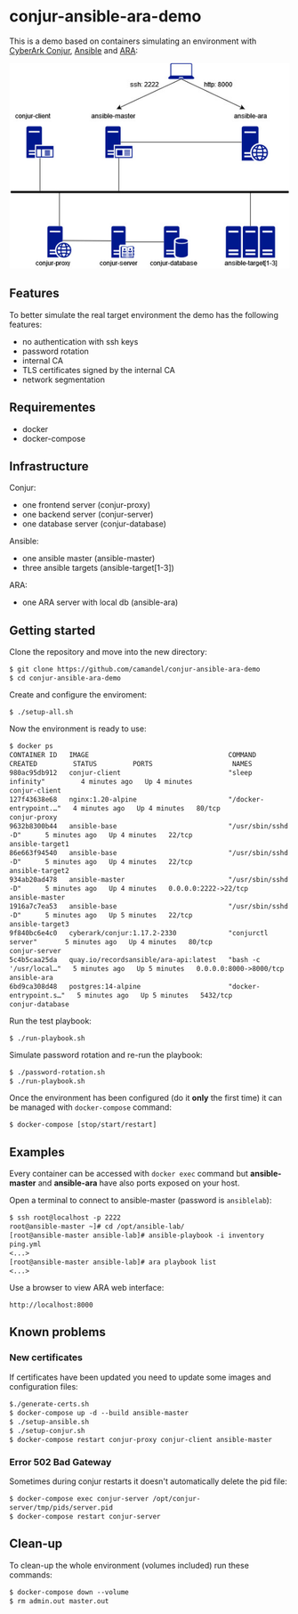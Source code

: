 # conjur-ansible-ara-demo

This is a demo based on containers simulating an environment with [CyberArk Conjur](https://www.conjur.org), [Ansible](https://www.ansible.com) and [ARA](https://ara.readthedocs.io):

![img](assets/img/infra.jpg?raw=true)

## Features
To better simulate the real target environment the demo has the following features:
- no authentication with ssh keys
- password rotation
- internal CA
- TLS certificates signed by the internal CA
- network segmentation

## Requirementes
- docker
- docker-compose

## Infrastructure
Conjur:
- one frontend server (conjur-proxy)
- one backend server (conjur-server)
- one database server (conjur-database)

Ansible:
- one ansible master (ansible-master)
- three ansible targets (ansible-target[1-3])
  
ARA:
- one ARA server with local db (ansible-ara)


## Getting started
Clone the repository and move into the new directory:
```
$ git clone https://github.com/camandel/conjur-ansible-ara-demo
$ cd conjur-ansible-ara-demo
```
Create and configure the enviroment:
```
$ ./setup-all.sh
```
Now the environment is ready to use:
```
$ docker ps
CONTAINER ID   IMAGE                                   COMMAND                  CREATED         STATUS         PORTS                    NAMES
980ac95db912   conjur-client                           "sleep infinity"         4 minutes ago   Up 4 minutes                            conjur-client
127f43638e68   nginx:1.20-alpine                       "/docker-entrypoint.…"   4 minutes ago   Up 4 minutes   80/tcp                   conjur-proxy
9632b8300b44   ansible-base                            "/usr/sbin/sshd -D"      5 minutes ago   Up 4 minutes   22/tcp                   ansible-target1
86e663f94540   ansible-base                            "/usr/sbin/sshd -D"      5 minutes ago   Up 4 minutes   22/tcp                   ansible-target2
934ab20ad478   ansible-master                          "/usr/sbin/sshd -D"      5 minutes ago   Up 4 minutes   0.0.0.0:2222->22/tcp     ansible-master
1916a7c7ea53   ansible-base                            "/usr/sbin/sshd -D"      5 minutes ago   Up 5 minutes   22/tcp                   ansible-target3
9f840bc6e4c0   cyberark/conjur:1.17.2-2330             "conjurctl server"       5 minutes ago   Up 4 minutes   80/tcp                   conjur-server
5c4b5caa25da   quay.io/recordsansible/ara-api:latest   "bash -c '/usr/local…"   5 minutes ago   Up 5 minutes   0.0.0.0:8000->8000/tcp   ansible-ara
6bd9ca308d48   postgres:14-alpine                      "docker-entrypoint.s…"   5 minutes ago   Up 5 minutes   5432/tcp                 conjur-database
```
Run the test playbook:
```
$ ./run-playbook.sh
```
Simulate password rotation and re-run the playbook:
```
$ ./password-rotation.sh
$ ./run-playbook.sh
```
Once the environment has been configured (do it **only** the first time) it can be managed with `docker-compose` command:
```
$ docker-compose [stop/start/restart]
```
## Examples
Every container can be accessed with `docker exec` command but **ansible-master** and **ansible-ara** have also ports exposed on your host.

Open a terminal to connect to ansible-master (password is `ansiblelab`):
```
$ ssh root@localhost -p 2222 
root@ansible-master ~]# cd /opt/ansible-lab/
[root@ansible-master ansible-lab]# ansible-playbook -i inventory ping.yml
<...>
[root@ansible-master ansible-lab]# ara playbook list
<...>
```
Use a browser to view ARA web interface:
```
http://localhost:8000
```
## Known problems
### New certificates
If certificates have been updated you need to update some images and configuration files:
```
$./generate-certs.sh
$ docker-compose up -d --build ansible-master
$ ./setup-ansible.sh
$ ./setup-conjur.sh
$ docker-compose restart conjur-proxy conjur-client ansible-master
```
### Error 502 Bad Gateway
Sometimes during conjur restarts it doesn't automatically delete the pid file:
```
$ docker-compose exec conjur-server /opt/conjur-server/tmp/pids/server.pid
$ docker-compose restart conjur-server 

```
## Clean-up
To clean-up the whole environment (volumes included) run these commands:
```
$ docker-compose down --volume
$ rm admin.out master.out
```